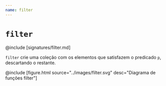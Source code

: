 ```yaml
---
name: filter
---
```


# `filter`

@include [signatures/filter.md]

`filter` crie uma coleção com os elementos que satisfazem o predicado `p`, descartando o restante.

@include [figure.html source="../images/filter.svg" desc="Diagrama de funções filter"]
